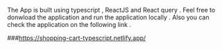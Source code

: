 The App is built using typescript , ReactJS and React query . Feel free to donwload the application and run the application locally . Also you can check the application on the following link .

###https://shopping-cart-typescript.netlify.app/
